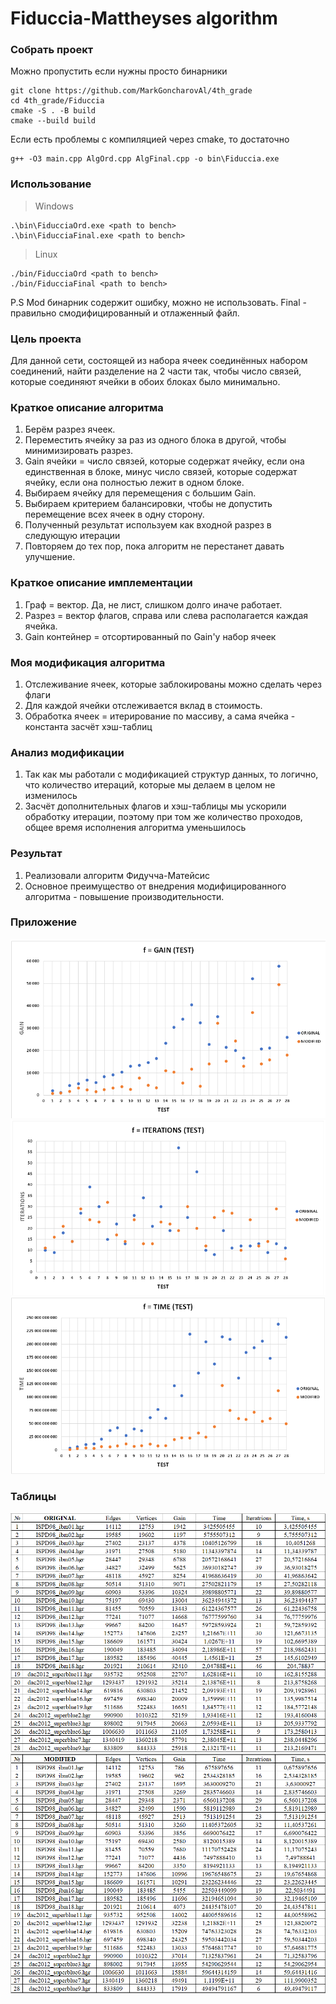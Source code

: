 # Fiduccia-Mattheyses algorithm

### Собрать проект

Можно пропустить если нужны просто бинарники

```
git clone https://github.com/MarkGoncharovAl/4th_grade
cd 4th_grade/Fiduccia
cmake -S . -B build
cmake --build build
```

Если есть проблемы с компиляцией через cmake, то достаточно

```
g++ -O3 main.cpp AlgOrd.cpp AlgFinal.cpp -o bin\Fiduccia.exe
```

### Использование

> Windows
```
.\bin\FiducciaOrd.exe <path to bench>
.\bin\FiducciaFinal.exe <path to bench>
```
> Linux
```
./bin/FiducciaOrd <path to bench>
./bin/FiducciaFinal <path to bench>
```

P.S Mod бинарник содержит ошибку, можно не использовать. Final - правильно смодифицированный и отлаженный файл.

### Цель проекта

Для данной сети, состоящей из набора ячеек соединённых набором соединений, найти разделение на 2 части так, чтобы число связей, которые соединяют ячейки в обоих блоках было минимально.

### Краткое описание алгоритма
1. Берём разрез ячеек. 
2. Переместить ячейку за раз из одного блока в другой, чтобы минимизировать разрез. 
3. Gain ячейки = число связей, которые содержат ячейку, если она единственная в блоке, минус число связей, которые содержат ячейку, если она полностью лежит в одном блоке. 
4. Выбираем ячейку для перемещения с большим Gain. 
5. Выбираем критерием балансировки, чтобы не допустить перемещение всех ячеек в одну сторону. 
6. Полученный результат используем как входной разрез в следующую итерации
7. Повторяем до тех пор, пока алгоритм не перестанет давать улучшение.

### Краткое описание имплементации
1. Граф = вектор. Да, не лист, слишком долго иначе работает.
2. Разрез = вектор флагов, справа или слева располагается каждая ячейка. 
3. Gain контейнер = отсортированный по Gain'у набор ячеек

### Моя модификация алгоритма
1. Отслеживание ячеек, которые заблокированы можно сделать через флаги
2. Для каждой ячейки отслеживается вклад в стоимость.
3. Обработка ячеек = итерирование по массиву, а сама ячейка - константа засчёт хэш-таблиц

### Анализ модификации
1. Так как мы работали с модификацией структур данных, то логично, что количество итераций, которые мы делаем в целом не изменилось
2. Засчёт дополнительных флагов и хэш-таблицы мы ускорили обработку итерации, поэтому при том же количество проходов, общее время исполнения алгоритма уменьшилось

### Результат 
1. Реализовали алгоритм Фидучча-Матейсис
2. Основное преимущество от внедрения модифицированного алгоритма - повышение производительности.

### Приложение

![GAIN](graphics/GAIN.png)
![ITER](graphics/ITER.png)
![TIME](graphics/TIME.png)

### Таблицы
![TIME](graphics/original.png)
![TIME](graphics/modified.png)
